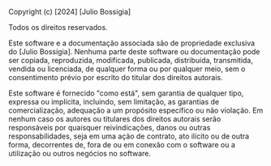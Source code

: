 Copyright (c) [2024] [Julio Bossigia]

Todos os direitos reservados.

Este software e a documentação associada são de propriedade exclusiva do [Julio Bossigia].
Nenhuma parte deste software ou documentação pode ser copiada, reproduzida, modificada, publicada, distribuída, transmitida, vendida ou licenciada, de qualquer forma ou por qualquer meio, sem o consentimento prévio por escrito do titular dos direitos autorais.

Este software é fornecido "como está", sem garantia de qualquer tipo, expressa ou implícita, incluindo, sem limitação, as garantias de comercialização, adequação a um propósito específico ou não violação. Em nenhum caso os autores ou titulares dos direitos autorais serão responsáveis por quaisquer reivindicações, danos ou outras responsabilidades, seja em uma ação de contrato, ato ilícito ou de outra forma, decorrentes de, fora de ou em conexão com o software ou a utilização ou outros negócios no software.
